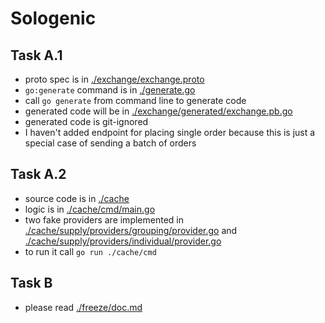 # Sologenic

## Task A.1

* proto spec is in [./exchange/exchange.proto](./exchange/exchange.proto)
* `go:generate` command is in [./generate.go](./generate.go)
* call `go generate` from command line to generate code
* generated code will be in [./exchange/generated/exchange.pb.go](./exchange/generated/exchange.pb.go)
* generated code is git-ignored
* I haven't added endpoint for placing single order because this is just a special case of sending a batch of orders 

## Task A.2

* source code is in [./cache](./cache)
* logic is in [./cache/cmd/main.go](./cache/cmd/main.go)
* two fake providers are implemented in [./cache/supply/providers/grouping/provider.go](./cache/supply/providers/grouping/provider.go) and [./cache/supply/providers/individual/provider.go](./cache/supply/providers/individual/provider.go)
* to run it call `go run ./cache/cmd`

## Task B
* please read [./freeze/doc.md](./freeze/doc.md)